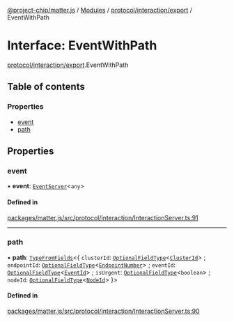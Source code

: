 [@project-chip/matter.js](../README.md) / [Modules](../modules.md) / [protocol/interaction/export](../modules/protocol_interaction_export.md) / EventWithPath

# Interface: EventWithPath

[protocol/interaction/export](../modules/protocol_interaction_export.md).EventWithPath

## Table of contents

### Properties

- [event](protocol_interaction_export.EventWithPath.md#event)
- [path](protocol_interaction_export.EventWithPath.md#path)

## Properties

### event

• **event**: [`EventServer`](../classes/cluster_export.EventServer.md)\<`any`\>

#### Defined in

[packages/matter.js/src/protocol/interaction/InteractionServer.ts:91](https://github.com/project-chip/matter.js/blob/e87b236f/packages/matter.js/src/protocol/interaction/InteractionServer.ts#L91)

___

### path

• **path**: [`TypeFromFields`](../modules/tlv_export.md#typefromfields)\<\{ `clusterId`: [`OptionalFieldType`](tlv_export.OptionalFieldType.md)\<[`ClusterId`](../modules/datatype_export.md#clusterid)\> ; `endpointId`: [`OptionalFieldType`](tlv_export.OptionalFieldType.md)\<[`EndpointNumber`](../modules/datatype_export.md#endpointnumber)\> ; `eventId`: [`OptionalFieldType`](tlv_export.OptionalFieldType.md)\<[`EventId`](../modules/datatype_export.md#eventid)\> ; `isUrgent`: [`OptionalFieldType`](tlv_export.OptionalFieldType.md)\<`boolean`\> ; `nodeId`: [`OptionalFieldType`](tlv_export.OptionalFieldType.md)\<[`NodeId`](../modules/datatype_export.md#nodeid)\>  }\>

#### Defined in

[packages/matter.js/src/protocol/interaction/InteractionServer.ts:90](https://github.com/project-chip/matter.js/blob/e87b236f/packages/matter.js/src/protocol/interaction/InteractionServer.ts#L90)
